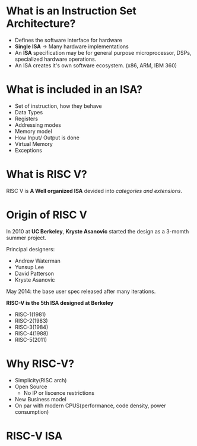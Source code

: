 # What is an Instruction Set Architecture?

- Defines the software interface for hardware
- **Single ISA** -> Many hardware implementations
- An __ISA__ specification may be for general purpose microprocessor, DSPs, specialized hardware operations.
- An ISA creates it's own software ecosystem. (x86, ARM, IBM 360)

# What is included in an ISA?

+ Set of instruction, how they behave
+ Data Types
+ Registers
+ Addressing modes
+ Memory model
+ How Input/ Output is done
+ Virtual Memory
+ Exceptions


# What is RISC V?

RISC V is **A Well organized ISA** devided into _categories and extensions_.

# Origin of RISC V

In 2010 at **UC Berkeley**, **Kryste Asanovic** started the design as a 3-momth summer project.

Principal designers:
- Andrew Waterman
- Yunsup Lee
- David Patterson
- Kryste Asanovic


May 2014: the base user spec released after many iterations.

**RISC-V is the 5th ISA designed at Berkeley**

- RISC-1(1981)
- RISC-2(1983)
- RISC-3(1984)
- RISC-4(1988)
- RISC-5(2011)


# Why RISC-V?

+ Simplicity(RISC arch)
+ Open Source
	- No IP or liscence restrictions
+ New Business model
+ On par with modern CPUS(performance, code density, power consumption)


# RISC-V ISA

